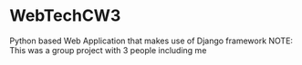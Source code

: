 # WebTechCW3
Python based Web Application that makes use of Django framework
NOTE: This was a group project with 3 people including me
